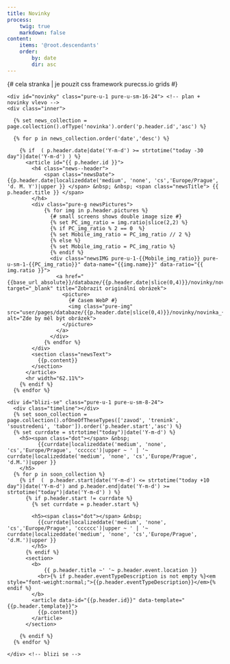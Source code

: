 ```yaml
---
title: Novinky
process:
    twig: true
    markdown: false
content:
    items: '@root.descendants'
    order:
        by: date
        dir: asc
---
```


<div class="pure-g"> {# cela stranka | je pouzit css framework purecss.io grids #}
  
    <div id="novinky" class="pure-u-1 pure-u-sm-16-24"> <!-- plan + novinky vlevo -->
    <div class="inner">

      {% set news_collection = page.collection().ofType('novinka').order('p.header.id','asc') %}

      {% for p in news_collection.order('date','desc') %}

        {% if  ( p.header.date|date('Y-m-d') >= strtotime("today -30 day")|date('Y-m-d') ) %}
          <article id="{{ p.header.id }}">
            <h4 class="news--header">
                <span class="newsDate">{{p.header.date|localizeddate('medium', 'none', 'cs','Europe/Prague', 'd. M. Y')|upper }} </span> &nbsp; &nbsp; <span class="newsTitle"> {{ p.header.title }} </span>
            </h4>
            <div class="pure-g newsPictures">
                {% for img in p.header.pictures %}
                  {# small screens shows double image size #}
                  {% set PC_img_ratio = img.ratio|slice(2,2) %}
                  {% if PC_img_ratio % 2 == 0  %}
                  {% set Mobile_img_ratio = PC_img_ratio // 2 %}
                  {% else %}
                  {% set Mobile_img_ratio = PC_img_ratio %}
                  {% endif %}
                  <div class="newsIMG pure-u-1-{{Mobile_img_ratio}} pure-u-sm-1-{{PC_img_ratio}}" data-name="{{img.name}}" data-ratio="{{ img.ratio }}">
                    <a href="{{base_url_absolute}}/databaze/{{p.header.date|slice(0,4)}}/novinky/novinka_{{p.header.id}}/img/{{img.name}}" target="_blank" title="Zobrazit originální obrázek">
                      <picture>
                        {# časem WebP #}
                        <img class="pure-img" src="user/pages/databaze/{{p.header.date|slice(0,4)}}/novinky/novinka_{{p.header.id}}/img/preview_{{img.name}}" alt="Zde by měl být obrázek">
                      </picture>
                    </a>
                  </div>
                {% endfor %}
            </div>
            <section class="newsText">
              {{p.content}}
            </section>
          </article>
          <hr width="62.11%">
        {% endif %}
      {% endfor %}
  </div>
   </div> <!--  novinky -->


    <div id="blizi-se" class="pure-u-1 pure-u-sm-8-24">
      <div class="timeline"></div>
      {% set soon_collection = page.collection().ofOneOfTheseTypes(['zavod', 'trenink', 'soustredeni', 'tabor']).order('p.header.start','asc') %}
      {% set currdate = strtotime("today")|date('Y-m-d') %}
        <h5><span class="dot"></span> &nbsp;
              {{currdate|localizeddate('medium', 'none', 'cs','Europe/Prague', 'cccccc')|upper ~ ' | '~ currdate|localizeddate('medium', 'none', 'cs','Europe/Prague', 'd.M.')|upper }}
        </h5>
      {% for p in soon_collection %}
        {% if  (  p.header.start|date('Y-m-d') <= strtotime("today +10 day")|date('Y-m-d') and p.header.end|date('Y-m-d') >= strtotime("today")|date('Y-m-d') ) %}
          {% if p.header.start != currdate %}
            {% set currdate = p.header.start %}
            
            <h5><span class="dot"></span> &nbsp;
              {{currdate|localizeddate('medium', 'none', 'cs','Europe/Prague', 'cccccc')|upper ~ ' | '~ currdate|localizeddate('medium', 'none', 'cs','Europe/Prague', 'd.M.')|upper }}
            </h5>
          {% endif %}
          <section>
            <b>
                {{ p.header.title ~' '~ p.header.event.location }} 
              <br>{% if p.header.eventTypeDescription is not empty %}<em style="font-weight:normal;">{{p.header.eventTypeDescription}}</em>{% endif %}
            </b>
            <article data-id="{{p.header.id}}" data-template="{{p.header.template}}">
              {{p.content}}
            </article>
          </section>

        {% endif %}
      {% endfor %}

    </div> <!-- blizi se -->

</div> <!-- uzavira celou stranku , pure-g -->
